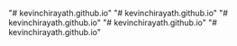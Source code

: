 "# kevinchirayath.github.io" 
"# kevinchirayath.github.io" 
"# kevinchirayath.github.io" 
"# kevinchirayath.github.io" 
"# kevinchirayath.github.io" 
